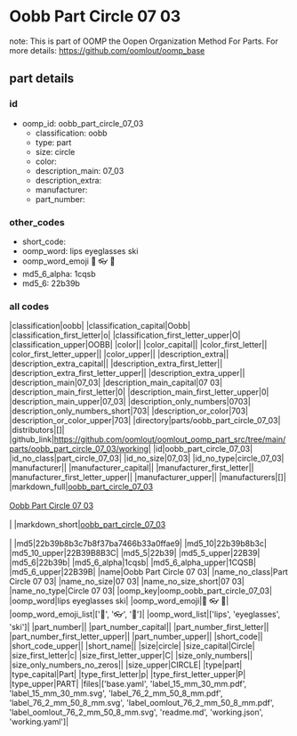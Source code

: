# Oobb Part Circle 07 03  

note: This is part of OOMP the Oopen Organization Method For Parts. For more details: https://github.com/oomlout/oomp_base

##  part details





### id
* oomp_id: oobb_part_circle_07_03
  * classification: oobb
  * type: part
  * size: circle
  * color: 
  * description_main: 07_03
  * description_extra: 
  * manufacturer: 
  * part_number: 

### other_codes
* short_code: 
* oomp_word: lips eyeglasses ski
* oomp_word_emoji :lips: :eyeglasses: :ski:
* md5_6_alpha: 1cqsb
* md5_6: 22b39b

### all codes 
|classification|oobb|
|classification_capital|Oobb|
|classification_first_letter|o|
|classification_first_letter_upper|O|
|classification_upper|OOBB|
|color||
|color_capital||
|color_first_letter||
|color_first_letter_upper||
|color_upper||
|description_extra||
|description_extra_capital||
|description_extra_first_letter||
|description_extra_first_letter_upper||
|description_extra_upper||
|description_main|07_03|
|description_main_capital|07 03|
|description_main_first_letter|0|
|description_main_first_letter_upper|0|
|description_main_upper|07_03|
|description_only_numbers|0703|
|description_only_numbers_short|703|
|description_or_color|703|
|description_or_color_upper|703|
|directory|parts/oobb_part_circle_07_03|
|distributors|[]|
|github_link|https://github.com/oomlout/oomlout_oomp_part_src/tree/main/parts/oobb_part_circle_07_03/working|
|id|oobb_part_circle_07_03|
|id_no_class|part_circle_07_03|
|id_no_size|07_03|
|id_no_type|circle_07_03|
|manufacturer||
|manufacturer_capital||
|manufacturer_first_letter||
|manufacturer_first_letter_upper||
|manufacturer_upper||
|manufacturers|[]|
|markdown_full|[oobb_part_circle_07_03](https://github.com/oomlout/oomlout_oomp_part_src/tree/main/parts/oobb_part_circle_07_03/working)<br>[](https://github.com/oomlout/oomlout_oomp_part_src/tree/main/parts/oobb_part_circle_07_03/working)<br>[Oobb Part Circle 07 03](https://github.com/oomlout/oomlout_oomp_part_src/tree/main/parts/oobb_part_circle_07_03/working)<br><br>|
|markdown_short|[oobb_part_circle_07_03](https://github.com/oomlout/oomlout_oomp_part_src/tree/main/parts/oobb_part_circle_07_03/working)<br><br>|
|md5|22b39b8b3c7b8f37ba7466b33a0ffae9|
|md5_10|22b39b8b3c|
|md5_10_upper|22B39B8B3C|
|md5_5|22b39|
|md5_5_upper|22B39|
|md5_6|22b39b|
|md5_6_alpha|1cqsb|
|md5_6_alpha_upper|1CQSB|
|md5_6_upper|22B39B|
|name|Oobb Part Circle 07 03|
|name_no_class|Part Circle 07 03|
|name_no_size|07 03|
|name_no_size_short|07 03|
|name_no_type|Circle 07 03|
|oomp_key|oomp_oobb_part_circle_07_03|
|oomp_word|lips eyeglasses ski|
|oomp_word_emoji|:lips: :eyeglasses: :ski:|
|oomp_word_emoji_list|[':lips:', ':eyeglasses:', ':ski:']|
|oomp_word_list|['lips', 'eyeglasses', 'ski']|
|part_number||
|part_number_capital||
|part_number_first_letter||
|part_number_first_letter_upper||
|part_number_upper||
|short_code||
|short_code_upper||
|short_name||
|size|circle|
|size_capital|Circle|
|size_first_letter|c|
|size_first_letter_upper|C|
|size_only_numbers||
|size_only_numbers_no_zeros||
|size_upper|CIRCLE|
|type|part|
|type_capital|Part|
|type_first_letter|p|
|type_first_letter_upper|P|
|type_upper|PART|
|files|['base.yaml', 'label_15_mm_30_mm.pdf', 'label_15_mm_30_mm.svg', 'label_76_2_mm_50_8_mm.pdf', 'label_76_2_mm_50_8_mm.svg', 'label_oomlout_76_2_mm_50_8_mm.pdf', 'label_oomlout_76_2_mm_50_8_mm.svg', 'readme.md', 'working.json', 'working.yaml']|
